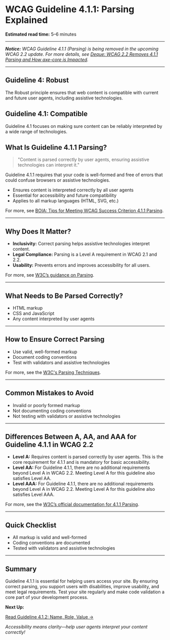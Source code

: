 <!---
title: 4.1.1 - Parsing
series: Making the Web Accessible for All
description: A practical guide to WCAG Guideline 4.1.1 (Parsing)—what it means, why it matters, and how to ensure content is correctly parsed by user agents.
keywords: wcag 4.1.1, parsing, accessibility, web standards, digital inclusion
image: WCAG-Series-4.1.1.png
imageAlt: Blue text on yellow background saying, "Web Content Accessibiilty Guiedlines (WCAG) 4.1.1 Explained, Parsing"
status: published
date: 2025-07-03
excerpt: This guideline ensures content is correctly parsed by user agents for accessibility.
--->

# **WCAG Guideline 4.1.1: Parsing Explained**

**Estimated read time:** 5–6 minutes

---

_**Notice:** WCAG Guideline 4.1.1 (Parsing) is being removed in the upcoming WCAG 2.2 update. For more details, see [Deque: WCAG 2.2 Removes 4.1.1 Parsing and How axe-core is Impacted](https://www.deque.com/blog/wcag-2-2-removes-4-1-1-parsing-and-how-axe-core-is-impacted/)._

---

## **Guideline 4: Robust**

The Robust principle ensures that web content is compatible with current and future user agents, including assistive technologies.

## **Guideline 4.1: Compatible**

Guideline 4.1 focuses on making sure content can be reliably interpreted by a wide range of technologies.

## **What Is Guideline 4.1.1 Parsing?**

<!-- [Illustration: Code editor showing valid HTML markup] -->

> "Content is parsed correctly by user agents, ensuring assistive technologies can interpret it."

Guideline 4.1.1 requires that your code is well-formed and free of errors that could confuse browsers or assistive technologies.

- Ensures content is interpreted correctly by all user agents
- Essential for accessibility and future compatibility
- Applies to all markup languages (HTML, SVG, etc.)

For more, see [BOIA: Tips for Meeting WCAG Success Criterion 4.1.1 Parsing](https://www.boia.org/blog/tips-for-meeting-wcag-success-criterion-4.1.1-parsing).

---

## **Why Does It Matter?**

<!-- [Infographic: User with screen reader, code icon, and browser] -->

- **Inclusivity:** Correct parsing helps assistive technologies interpret content.
- **Legal Compliance:** Parsing is a Level A requirement in WCAG 2.1 and 2.2.
- **Usability:** Prevents errors and improves accessibility for all users.

For more, see [W3C’s guidance on Parsing](https://www.w3.org/WAI/WCAG22/Understanding/parsing.html).

---

## **What Needs to Be Parsed Correctly?**

<!-- [Grid: HTML, CSS, JavaScript, all with code icons] -->

- HTML markup
- CSS and JavaScript
- Any content interpreted by user agents

---

## **How to Ensure Correct Parsing**

<!-- [Side-by-side code snippets: Valid markup, invalid markup]
[Example: Settings panel for code validation] -->

- Use valid, well-formed markup
- Document coding conventions
- Test with validators and assistive technologies

For more, see the [W3C's Parsing Techniques](https://www.w3.org/WAI/WCAG22/Techniques/html/H88).

---

## **Common Mistakes to Avoid**

<!-- [Do/Don't graphic: Left side with valid code, right side with invalid code] -->

- Invalid or poorly formed markup
- Not documenting coding conventions
- Not testing with validators or assistive technologies

---

## **Differences Between A, AA, and AAA for Guideline 4.1.1 in WCAG 2.2**

<!-- [Infographic: Three columns labeled A, AA, AAA with example requirements for each] -->

- **Level A:** Requires content is parsed correctly by user agents. This is the core requirement for 4.1.1 and is mandatory for basic accessibility.
- **Level AA:** For Guideline 4.1.1, there are no additional requirements beyond Level A in WCAG 2.2. Meeting Level A for this guideline also satisfies Level AA.
- **Level AAA:** For Guideline 4.1.1, there are no additional requirements beyond Level A in WCAG 2.2. Meeting Level A for this guideline also satisfies Level AAA.

For more, see the [W3C’s official documentation for 4.1.1 Parsing](https://www.w3.org/WAI/WCAG22/Understanding/parsing.html).

---

## **Quick Checklist**

<!-- [Checklist graphic: Icons for each item (code, validation, screen reader, etc.)] -->

- All markup is valid and well-formed
- Coding conventions are documented
- Tested with validators and assistive technologies

---

## **Summary**

<!-- [Illustration: User reading a web page with valid code] -->

Guideline 4.1.1 is essential for helping users access your site. By ensuring correct parsing, you support users with disabilities, improve usability, and meet legal requirements. Test your site regularly and make code validation a core part of your development process.

**Next Up:**

[Read Guideline 4.1.2: Name, Role, Value →](WCAG-Guideline-4-1-2-Name-Role-Value-Explained)

*Accessibility means clarity—help user agents interpret your content correctly!*

